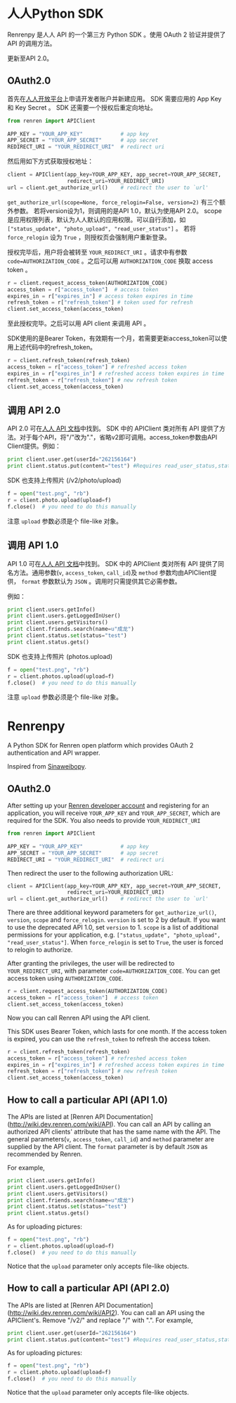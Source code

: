 # 人人Python SDK

Renrenpy 是人人 API 的一个第三方 Python SDK 。使用 OAuth 2 验证并提供了 API
的调用方法。

更新至API 2.0。


## OAuth2.0

首先在[人人开放平台](http://dev.renren.com)上申请开发者账户并新建应用。 SDK
需要应用的 App Key 和 Key Secret 。 SDK 还需要一个授权后重定向地址。

```python
from renren import APIClient
    
APP_KEY = "YOUR_APP_KEY"            # app key
APP_SECRET = "YOUR_APP_SECRET"      # app secret
REDIRECT_URI = "YOUR_REDIRECT_URI"  # redirect uri
```

然后用如下方式获取授权地址：

```python
client = APIClient(app_key=YOUR_APP_KEY, app_secret=YOUR_APP_SECRET,
                   redirect_uri=YOUR_REDIRECT_URI) 
url = client.get_authorize_url()    # redirect the user to `url'
```

`get_authorize_url(scope=None, force_relogin=False, version=2)` 有三个额外参数。
若将version设为1，则调用的是API 1.0，默认为使用API 2.0。
scope 是应用权限列表，默认为人人默认的应用权限。可以自行添加，如
`["status_update", "photo_upload", "read_user_status"]` 。 若将 `force_relogin` 设为 `True` ，则授权页会强制用户重新登录。

授权完毕后，用户将会被转至 `YOUR_REDIRECT_URI` 。请求中有参数
`code=AUTHORIZATION_CODE` 。之后可以用 `AUTHORIZATION_CODE` 换取 access
token 。

```python
r = client.request_access_token(AUTHORIZATION_CODE)
access_token = r["access_token"]  # access token
expires_in = r["expires_in"] # access token expires in time
refresh_token = r["refresh_token"] # token used for refresh
client.set_access_token(access_token)
```

至此授权完毕。之后可以用 API client 来调用 API 。

SDK使用的是Bearer Token，有效期有一个月，若需要更新access_token可以使用上述代码中的refresh_token。

```python
r = client.refresh_token(refresh_token)
access_token = r["access_token"] # refreshed access token
expires_in = r["expires_in"] # refreshed access token expires in time
refresh_token = r["refresh_token"] # new refresh token
client.set_access_token(access_token)
```

## 调用 API 2.0

API 2.0 可在[人人 API 文档](http://wiki.dev.renren.com/wiki/API2)中找到。 SDK 中的 APIClient 类对所有 API 提供了方法。对于每个API，将"/"改为"."，省略v2即可调用。access_token参数由API Client提供。例如：

```python
print client.user.get(userId="262156164")
print client.status.put(content="test") #Requires read_user_status,status_update scopes
```

SDK 也支持上传照片 (/v2/photo/upload)

```python
f = open("test.png", "rb")
r = client.photo.upload(upload=f)
f.close()  # you need to do this manually
```

注意 `upload` 参数必须是个 file-like 对象。

## 调用 API 1.0

API 1.0 可在[人人 API 文档](http://wiki.dev.renren.com/wiki/API)中找到。 SDK 中的 APIClient 类对所有 API 提供了同名方法。通用参数(`v`, `access_token`, `call_id`)及 `method` 参数均由APIClient提供， `format` 参数默认为 `JSON` 。调用时只需提供其它必需参数。

例如：

```python
print client.users.getInfo()
print client.users.getLoggedInUser()
print client.users.getVisitors()
print client.friends.search(name=u"成龙")
print client.status.set(status="test")
print client.status.gets()
```

SDK 也支持上传照片 (photos.upload)

```python
f = open("test.png", "rb")
r = client.photos.upload(upload=f)
f.close()  # you need to do this manually
```

注意 `upload` 参数必须是个 file-like 对象。


# Renrenpy

A Python SDK for Renren open platform which provides OAuth 2 authentication and API wrapper. 

Inspired from [Sinaweibopy](https://github.com/michaelliao/sinaweibopy).

## OAuth2.0

After setting up your [Renren developer account](http://dev.renren.com) and
registering for an application, you will receive `YOUR_APP_KEY` and
`YOUR_APP_SECRET`, which are required for the SDK.  You also needs to provide `YOUR_REDIRECT_URI`

```python
from renren import APIClient
    
APP_KEY = "YOUR_APP_KEY"            # app key
APP_SECRET = "YOUR_APP_SECRET"      # app secret
REDIRECT_URI = "YOUR_REDIRECT_URI"  # redirect uri
```

Then redirect the user to the following authorization URL:

```python
client = APIClient(app_key=YOUR_APP_KEY, app_secret=YOUR_APP_SECRET,
                   redirect_uri=YOUR_REDIRECT_URI)
url = client.get_authorize_url()    # redirect the user to `url'
```

There are three additional keyword parameters for `get_authorize_url()`, 
`version`, `scope` and `force_relogin`.  `version` is set to 2 by default.  If you want to use the deprecated API 1.0, set `version` to 1.  `scope` is a list of additional permissions 
for your application, e.g. `["status_update", "photo_upload",
"read_user_status"]`.  When `force_relogin` is set to `True`, the 
user is forced to relogin to authorize.

After granting the privileges, the user will be redirected to
`YOUR_REDIRECT_URI`, with parameter `code=AUTHORIZATION_CODE`. 
You can get access token using `AUTHORIZATION_CODE`.

```python
r = client.request_access_token(AUTHORIZATION_CODE)
access_token = r["access_token"]  # access token
client.set_access_token(access_token)
```

Now you can call Renren API using the API client.

This SDK uses Bearer Token, which lasts for one month.  If the access token is expired, you can use the `refresh_token` to refresh the access token.

```python
r = client.refresh_token(refresh_token)
access_token = r["access_token"] # refreshed access token
expires_in = r["expires_in"] # refreshed access token expires in time
refresh_token = r["refresh_token"] # new refresh token
client.set_access_token(access_token)
```
## How to call a particular API (API 1.0)

The APIs are listed at [Renren API Documentation]
(http://wiki.dev.renren.com/wiki/API).
You can call an API by calling an authorized API clients' attribute that
has the same name with the API.  The general parameters(`v`,
`access_token`, `call_id`) and `method` parameter are supplied by the API
client.  The `format` parameter is by default `JSON` as recommended by
Renren.

For example, 

```python
print client.users.getInfo()
print client.users.getLoggedInUser()
print client.users.getVisitors()
print client.friends.search(name=u"成龙")
print client.status.set(status="test")
print client.status.gets()
```

As for uploading pictures:

```python
f = open("test.png", "rb")
r = client.photos.upload(upload=f)
f.close()  # you need to do this manually
```

Notice that the `upload` parameter only accepts file-like objects.

## How to call a particular API (API 2.0)

The APIs are listed at [Renren API Documentation]
(http://wiki.dev.renren.com/wiki/API2).
You can call an API using the APIClient's.  Remove "/v2/" and replace "/" with ".".  For example,

```python
print client.user.get(userId="262156164")
print client.status.put(content="test") #Requires read_user_status,status_update scopes
```

As for uploading pictures:

```python
f = open("test.png", "rb")
r = client.photo.upload(upload=f)
f.close()  # you need to do this manually
```

Notice that the `upload` parameter only accepts file-like objects.
